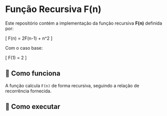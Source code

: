 # Função Recursiva F(n)

Este repositório contém a implementação da função recursiva **F(n)** definida por:

\[
F(n) = 2F(n-1) + n^2
\]

Com o caso base:

\[
F(1) = 2
\]

## 📌 Como funciona  

A função calcula `F(n)` de forma recursiva, seguindo a relação de recorrência fornecida.  

## 🚀 Como executar  
